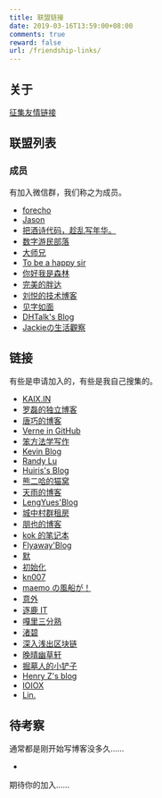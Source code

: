 ```yaml
---
title: 联盟链接
date: 2019-03-16T13:59:00+08:00
comments: true
reward: false
url: /friendship-links/
---
```


## 关于

[征集友情链接](/collect-friendship-links.html)

## 联盟列表

### 成员

有加入微信群，我们称之为成员。

- [forecho](https://blog.forecho.com/)
- [Jason](https://atjason.com/)
- [把酒诗代码，趁乱写年华。](http://www.102no.com)
- [数字游民部落](https://jarodise.com/)
- [大师兄](https://dsx2016.com/)
- [To be a happy sir](https://www.happysir.com/)
- [你好我是森林](https://chensenlin.cn/)
- [完美的胖达](https://wmdpd.com/)
- [刘悦的技术博客](https://v3u.cn/)
- [见字如面](https://hiwannz.com/)
- [DHTalk's Blog](https://zhangdinghao.cn/)
- [Jackieの生活觀察](https://www.wangyurui.top/)

## 链接

有些是申请加入的，有些是我自己搜集的。

- [KAIX.IN](https://kaix.in/)
- [罗磊的独立博客](https://luolei.org/)
- [唐巧的博客](http://blog.devtang.com/)
- [Verne in GitHub](https://einverne.github.io/)
- [笨方法学写作](https://www.cnfeat.com/)
- [Kevin Blog](https://zhowkev.in/)
- [Randy Lu](https://lutaonan.com/)
- [Huiris's Blog](https://huiris.com/)
- [熊二哈的猫窝](https://www.wispx.cn/)
- [天雨的博客](https://blog.irain.in/)
- [LengYues'Blog](https://www.apkdv.com/)
- [城中村群租房](https://www.darmau.com/)
- [朋也的博客](https://tomoya92.github.io/)
- [kok 的笔记本](https://wocai.de/)
- [Flyaway'Blog](http://zhouyichu.com/)
- [默](https://jasper-1024.github.io/)
- [初始化](https://init.blog/)
- [kn007](https://kn007.net/)
- [maemo の風船が！](https://www.maemo.cc/)
- [意外](https://yukunweb.com/)
- [逐鹿 IT](http://amonxu.com/)
- [嘎里三分熟](http://www.jetchen.cn/)
- [渚碧](https://jubeny.com/)
- [深入浅出区块链](https://learnblockchain.cn/)
- [晚晴幽草轩](https://www.jeffjade.com/)
- [掘墓人的小铲子](https://juemuren4449.com)
- [Henry Z's blog](https://changchen.me/)
- [IOIOX](https://www.ioiox.com/)
- [Lin.](https://www.mrlin93.com/)

## 待考察

通常都是刚开始写博客没多久……

-

期待你的加入……
